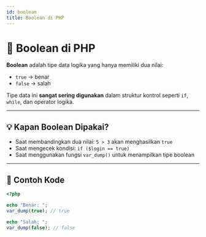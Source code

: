 ```yaml
---
id: boolean
title: Boolean di PHP
---
```


# 🧾 Boolean di PHP

**Boolean** adalah tipe data logika yang hanya memiliki dua nilai:

- `true` → benar  
- `false` → salah

Tipe data ini **sangat sering digunakan** dalam struktur kontrol seperti `if`, `while`, dan operator logika.

---

## 💡 Kapan Boolean Dipakai?

- Saat membandingkan dua nilai: `5 > 3` akan menghasilkan `true`
- Saat mengecek kondisi: `if ($login == true)`
- Saat menggunakan fungsi `var_dump()` untuk menampilkan tipe boolean

---

## 📄 Contoh Kode

```php
<?php

echo "Benar: ";
var_dump(true); // true

echo "Salah: ";
var_dump(false); // false
